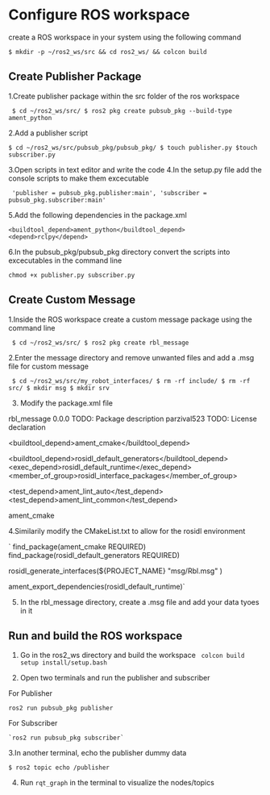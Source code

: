 # Configure ROS workspace
create a ROS workspace in your system using the following command

`$ mkdir -p ~/ros2_ws/src && cd ros2_ws/ && colcon build`

## Create Publisher Package
1.Create publisher package within the src folder of the ros workspace

`
$ cd ~/ros2_ws/src/
$ ros2 pkg create pubsub_pkg --build-type ament_python`

2.Add a publisher script

`$ cd ~/ros2_ws/src/pubsub_pkg/pubsub_pkg/
$ touch publisher.py
$touch subscriber.py`

3.Open scripts in text editor and write the code
4.In the setup.py file add the console scripts to make them excecutable

`
'publisher = pubsub_pkg.publisher:main',
'subscriber = pubsub_pkg.subscriber:main'`

5.Add the following dependencies in the package.xml

`<buildtool_depend>ament_python</buildtool_depend>
<depend>rclpy</depend>`

6.In the pubsub_pkg/pubsub_pkg directory convert the scripts into excecutables in the command line

`chmod +x publisher.py subscriber.py`

## Create Custom Message 

1.Inside the ROS workspace create a custom message package using the command line

`
$ cd ~/ros2_ws/src/
$ ros2 pkg create rbl_message`

2.Enter the message directory and remove unwanted files and add a .msg file for custom message 

`
$ cd ~/ros2_ws/src/my_robot_interfaces/
$ rm -rf include/
$ rm -rf src/
$ mkdir msg
$ mkdir srv`

3. Modify the package.xml file
   <?xml version="1.0"?>
<?xml-model href="http://download.ros.org/schema/package_format3.xsd" schematypens="http://www.w3.org/2001/XMLSchema"?>
<package format="3">
  <name>rbl_message</name>
  <version>0.0.0</version>
  <description>TODO: Package description</description>
  <maintainer email="parzival523@todo.todo">parzival523</maintainer>
  <license>TODO: License declaration</license>

  <buildtool_depend>ament_cmake</buildtool_depend>

  <buildtool_depend>rosidl_default_generators</buildtool_depend>
  <exec_depend>rosidl_default_runtime</exec_depend>
  <member_of_group>rosidl_interface_packages</member_of_group>

  <test_depend>ament_lint_auto</test_depend>
  <test_depend>ament_lint_common</test_depend>

  <export>
    <build_type>ament_cmake</build_type>
  </export>
</package>


4.Similarily modify the CMakeList.txt to allow for the rosidl environment

`
find_package(ament_cmake REQUIRED)
find_package(rosidl_default_generators REQUIRED)

rosidl_generate_interfaces(${PROJECT_NAME}
  "msg/Rbl.msg"
 )

ament_export_dependencies(rosidl_default_runtime)`

5. In the rbl_message directory, create a .msg file and add your data tyoes in it

## Run and build the ROS workspace

1. Go in the ros2_ws directory and build the workspace
   `
   colcon build
   setup install/setup.bash`

2. Open two terminals and run the publisher and subscriber

  For Publisher
  
   `ros2 run pubsub_pkg publisher`
  
  For Subscriber 
  
    `ros2 run pubsub_pkg subscriber`

3.In another terminal, echo the publisher dummy data

   `$ ros2 topic echo /publisher`

4. Run `rqt_graph` in the terminal to visualize the nodes/topics





